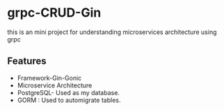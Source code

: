 # grpc-CRUD-Gin
this is an mini project for understanding microservices architecture using grpc

## Features
- Framework-Gin-Gonic
- Microservice Architecture
- PostgreSQL- Used as my database.
- GORM : Used to automigrate tables.
